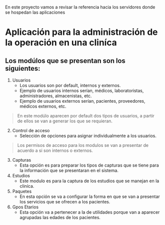 En este proyecto vamos a revisar la referencia hacia los servidores donde se hospedan las aplicaciones

# Aplicación para la administración de la operación en una cliníca

## Los modúlos que se presentan son los siguientes:
1. Usuarios
    * Los usuarios son por default, internos y externos.
    * Ejemplo de usuarios internos serían, médicos, laboratoristas, administradores, almacenistas, etc.
    * Ejemplo de usuarios externos serían, pacientes, proveedores, médicos externos, etc.
> En este modúlo aparecen por default dos tipos de usuarios, a partir de ellos 
> se van a generar los que se requieran.
2. Control de acceso
    * Selección de opciones para asignar individualmente a los usuarios.
> Los permisos de acceso para los modulos se van a presentar de acuerdo a si son internos o externos.
3. Capturas
    * Esta opción es para preparar los tipos de capturas que se tiene para la información que se presentaran en el sistema.
4. Estudios
    * Este modulo es para la captura de los estudios que se manejan en la cliníca.
5. Paquetes
    * En esta opción se va a configurar la forma en que se van a presentar los servicios que se ofrecen a los pacientes.
6. Gpos Etarios
    * Esta opción va a pertenecer a la de utilidades porque van a aparecer agrupadas las edades de los pacientes.